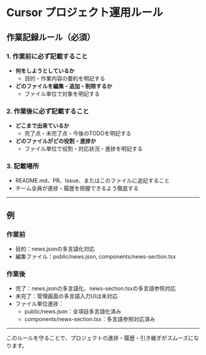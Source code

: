 # Cursor プロジェクト運用ルール

## 作業記録ルール（必須）

### 1. 作業前に必ず記載すること
- **何をしようとしているか**
  - 目的・作業内容の要約を明記する
- **どのファイルを編集・追加・削除するか**
  - ファイル単位で対象を明記する

### 2. 作業後に必ず記載すること
- **どこまで出来ているか**
  - 完了点・未完了点・今後のTODOを明記する
- **どのファイルがどの役割・進捗か**
  - ファイル単位で役割・対応状況・進捗を明記する

### 3. 記載場所
- README.md、PR、Issue、またはこのファイルに追記すること
- チーム全員が進捗・履歴を把握できるよう徹底する

---

## 例

### 作業前
- 目的：news.jsonの多言語化対応
- 編集ファイル：public/news.json, components/news-section.tsx

### 作業後
- 完了：news.jsonの多言語化、news-section.tsxの多言語参照対応
- 未完了：管理画面の多言語入力UIは未対応
- ファイル単位進捗：
  - public/news.json：全項目多言語化済み
  - components/news-section.tsx：多言語参照対応済み

---

このルールを守ることで、プロジェクトの進捗・履歴・引き継ぎがスムーズになります。 